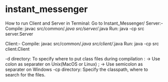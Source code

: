 instant_messenger
=================
How to run Client and Server in Terminal:
Go to Instant_Messenger/
Server:-
Compile: javac src/common/*.java src/server/*.java
Run: java -cp src server.Server

Client:-
Compile: javac src/common/*.java src/client/*.java
Run: java -cp src client.Client

-d directory: To specify where to put class files during compilation
: -> Use colon as separater on Unix(MacOS or Linux)
; -> Use semicolon as separater on Windows
-cp directory: Specify the classpath, where to search for the files.
